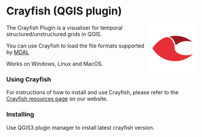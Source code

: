 Crayfish (QGIS plugin)
======================

<img align="right" src="https://raw.githubusercontent.com/lutraconsulting/qgis-crayfish-plugin/master/crayfish/images/crayfish_128px.png">

The Crayfish Plugin is a visualiser for temporal structured/unstructured grids in QGIS.

You can use Crayfish to load the file formats supported by [MDAL](https://github.com/lutraconsulting/MDAL)

Works on Windows, Linux and MacOS.

### Using Crayfish

For instructions of how to install and use Crayfish, please refer to the [Crayfish resources page][crp] on our website.

### Installing

Use QGIS3 plugin manager to install latest crayfish version.

[crp]: http://www.lutraconsulting.co.uk/resources/crayfish
